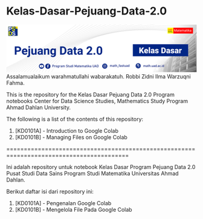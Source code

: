 # Kelas-Dasar-Pejuang-Data-2.0
![](https://github.com/jokoeliyanto/Kelas-Dasar-Pejuang-Data-2.0/blob/main/Header%20Kelas%20Dasar.jpg?raw=true)
Assalamualaikum warahmatullahi wabarakatuh.
Robbi Zidni Ilma Warzuqni Fahma.

This is the repository for the Kelas Dasar Pejuang Data 2.0 Program notebooks
Center for Data Science Studies, Mathematics Study Program
Ahmad Dahlan University.

The following is a list of the contents of this repository:
1. [KD0101A] - Introduction to Google Colab
2. [KD0101B] - Managing Files on Google Colab

=========================================================================================

Ini adalah repository untuk notebook Kelas Dasar Program Pejuang Data 2.0
Pusat Studi Data Sains Program Studi Matematika
Universitas Ahmad Dahlan.

Berikut daftar isi dari repository ini:
1. [KD0101A] - Pengenalan Google Colab
2. [KD0101B] - Mengelola File Pada Google Colab
